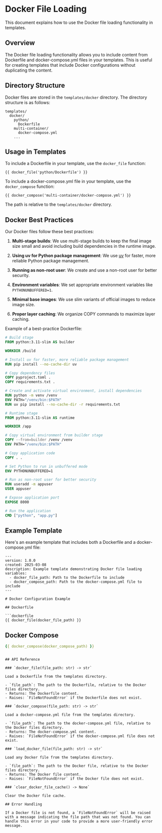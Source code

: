 # Docker File Loading

This document explains how to use the Docker file loading functionality in templates.

## Overview

The Docker file loading functionality allows you to include content from Dockerfile and docker-compose.yml files in your templates. This is useful for creating templates that include Docker configurations without duplicating the content.

## Directory Structure

Docker files are stored in the `templates/docker` directory. The directory structure is as follows:

```
templates/
  docker/
    python/
      Dockerfile
    multi-container/
      docker-compose.yml
    ...
```

## Usage in Templates

To include a Dockerfile in your template, use the `docker_file` function:

```jinja
{{ docker_file('python/Dockerfile') }}
```

To include a docker-compose.yml file in your template, use the `docker_compose` function:

```jinja
{{ docker_compose('multi-container/docker-compose.yml') }}
```

The path is relative to the `templates/docker` directory.

## Docker Best Practices

Our Docker files follow these best practices:

1. **Multi-stage builds**: We use multi-stage builds to keep the final image size small and avoid including build dependencies in the runtime image.

2. **Using uv for Python package management**: We use [uv](https://github.com/astral-sh/uv) for faster, more reliable Python package management.

3. **Running as non-root user**: We create and use a non-root user for better security.

4. **Environment variables**: We set appropriate environment variables like `PYTHONUNBUFFERED=1`.

5. **Minimal base images**: We use slim variants of official images to reduce image size.

6. **Proper layer caching**: We organize COPY commands to maximize layer caching.

Example of a best-practice Dockerfile:

```dockerfile
# Build stage
FROM python:3.11-slim AS builder

WORKDIR /build

# Install uv for faster, more reliable package management
RUN pip install --no-cache-dir uv

# Copy dependency files
COPY pyproject.toml .
COPY requirements.txt .

# Create and activate virtual environment, install dependencies
RUN python -m venv /venv
ENV PATH="/venv/bin:$PATH"
RUN uv pip install --no-cache-dir -r requirements.txt

# Runtime stage
FROM python:3.11-slim AS runtime

WORKDIR /app

# Copy virtual environment from builder stage
COPY --from=builder /venv /venv
ENV PATH="/venv/bin:$PATH"

# Copy application code
COPY . .

# Set Python to run in unbuffered mode
ENV PYTHONUNBUFFERED=1

# Run as non-root user for better security
RUN useradd -m appuser
USER appuser

# Expose application port
EXPOSE 8000

# Run the application
CMD ["python", "app.py"]
```

## Example Template

Here's an example template that includes both a Dockerfile and a docker-compose.yml file:

```jinja
---
version: 1.0.0
created: 2025-03-08
description: Example template demonstrating Docker file loading
variables:
  - docker_file_path: Path to the Dockerfile to include
  - docker_compose_path: Path to the docker-compose.yml file to include
---

# Docker Configuration Example

## Dockerfile

```dockerfile
{{ docker_file(docker_file_path) }}
```

## Docker Compose

```yaml
{{ docker_compose(docker_compose_path) }}
```
```

## API Reference

### `docker_file(file_path: str) -> str`

Load a Dockerfile from the templates directory.

- `file_path`: The path to the Dockerfile, relative to the Docker files directory.
- Returns: The Dockerfile content.
- Raises: `FileNotFoundError` if the Dockerfile does not exist.

### `docker_compose(file_path: str) -> str`

Load a docker-compose.yml file from the templates directory.

- `file_path`: The path to the docker-compose.yml file, relative to the Docker files directory.
- Returns: The docker-compose.yml content.
- Raises: `FileNotFoundError` if the docker-compose.yml file does not exist.

### `load_docker_file(file_path: str) -> str`

Load any Docker file from the templates directory.

- `file_path`: The path to the Docker file, relative to the Docker files directory.
- Returns: The Docker file content.
- Raises: `FileNotFoundError` if the Docker file does not exist.

### `clear_docker_file_cache() -> None`

Clear the Docker file cache.

## Error Handling

If a Docker file is not found, a `FileNotFoundError` will be raised with a message indicating the file path that was not found. You can handle this error in your code to provide a more user-friendly error message. 